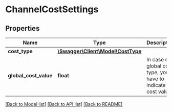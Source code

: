 # ChannelCostSettings

## Properties
Name | Type | Description | Notes
------------ | ------------- | ------------- | -------------
**cost_type** | [**\Swagger\Client\Model\CostType**](CostType.md) |  | 
**global_cost_value** | **float** | In case of global cost type, you have to indicate the cost value. | [optional] 

[[Back to Model list]](../README.md#documentation-for-models) [[Back to API list]](../README.md#documentation-for-api-endpoints) [[Back to README]](../README.md)


